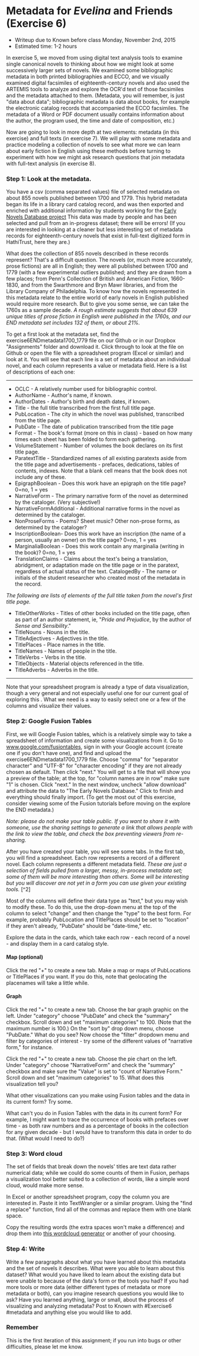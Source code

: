 # Metadata for *Evelina* and Friends (Exercise 6)

+ Writeup due to Known before class Monday, November 2nd, 2015
+ Estimated time: 1-2 hours

In exercise 5, we moved from using digital text analysis tools to examine single canonical novels to thinking about how we might look at some successively larger sets of novels. We examined some bibliographic metadata in both printed bibliographies and ECCO, and we visually examined digital facsimiles of eighteenth-century novels and also used the ARTEMIS tools to analyze and explore the OCR'd text of those facsimiles and the metadata attached to them. (Metadata, you will remember, is just "data about data"; bibliographic metadata is data about books, for example the electronic catalog records that accompanied the ECCO facsimiles. The metadata of a Word or PDF document usually contains information about the author, the program used, the time and date of composition, etc.)

Now are going to look in more depth at two elements: metadata (in this exercise) and full texts (in exercise 7). We will play with some metadata and practice modeling a collection of novels to see what more we can learn about early fiction in English using these methods before turning to experiment with how we might ask research questions that join metadata with full-text analysis (in exercise 8).

### Step 1: Look at the metadata.

You have a csv (comma separated values) file of selected metadata on about 855 novels published between 1700 and 1779. This hybrid metadata began its life in a library card catalog record, and was then exported and enriched with additional information by students working for the [Early Novels Database project](earlynovels.org) This data was made by people and has been selected and pull from an in-progress dataset; there will be errors! (If you are interested in looking at a cleaner but less interesting set of metadata records for eighteenth-century novels that exist in full-text digitized form in HathiTrust, here they are.)

What does the collection of 855 novels described in these records represent? That's a difficult question. The novels (or, much more accurately, prose fictions) are all in English; they were all published between 1700 and 1779 (with a few experimental outliers published; and they are drawn from a few places; from Penn's Collection of British and American Fiction, 1660-1830, and from the Swarthmore and Bryn Mawr libraries, and from the Library Company of Philadelphia. To know how the novels represented in this metadata relate to the entire world of early novels in English published would require more research. But to give you some sense, we can take the 1760s as a sample decade. *A rough estimate  suggests that about 639 unique titles of prose fiction in English were published in the 1760s, and our END metadata set includes 132 of them, or about 21%.*

To get a first look at the metadata set, find the exercise6ENDmetadata1700_1779 file on our Github or in our Dropbox "Assignments" folder and download it. Click through to look at the file on Github or open the file with a spreadsheet program (Excel or similar) and look at it. You will see that each line is a set of metadata about an individual novel, and each column represents a value or metadata field. Here is a list of descriptions of each one:

****
+ OCLC  - A relatively number used for bibliographic control.
+ AuthorName	 - Author's name, if known.
+ AuthorDates	- Author's birth and death dates, if known.
+ Title - the full title transcribed from the first full title page.
+ PubLocation - The city in which the novel was published, transcribed from the title page.
+ PubDate - The date of publication transcribed from the title page
+ Format - The book's format (more on this in class) - based on how many times each sheet has been folded to form each gathering.
+ VolumeStatement	 - Number of volumes the book declares on its first title page.
+ ParatextTitle - Standardized names of all existing paratexts aside from the title page and advertisements - 	prefaces, dedications, tables of contents, indexes. Note that a blank cell means that the book does not include any of these.
+ EpigraphBoolean	- Does this work have an epigraph on the title page? 0=no, 1 = yes
+ NarrativeForm - The primary narrative form of the novel as determined by the cataloger. (Very subjective!)
+ NarrativeFormAdditional	- Additional narrative forms in the novel as determined by the cataloger.
+ NonProseForms - Poems? Sheet music? Other non-prose forms, as determined by the cataloger?
+ InscriptionBoolean- Does this work have an inscription (the name of a person, usually an owner) on the title page? 0=no, 1 = yes
+ MarginaliaBoolean - Does this work contain any marginalia (writing in the book)? 0=no, 1 = yes
+ TranslationClaims - Claims about the text's being a translation, abridgment, or adaptation made on the title page or in the paratext, regardless of actual status of the text.
CatalogedBy - The name or initials of the student researcher who created most of the metadata in the record.

*The following are lists of elements of the full title taken from the novel's first title page.*

+ TitleOtherWorks - Titles of other books included on the title page, often as part of an author statement, ie, "*Pride and Prejudice*, by the author of *Sense and Sensibility*."
+ TitleNouns - Nouns in the title.
+ TitleAdjectives - Adjectives in the title.
+ TitlePlaces - Place names in the title.
+ TitleNames - Names of people in the title.
+ TitleVerbs - Verbs in the title.
+ TitleObjects - Material objects referenced in the title.
+ TitleAdverbs - Adverbs in the title.
****

Note that your spreadsheet program is already a type of data visualization, though a very general and not especially useful one for our current goal of exploring this . What we need is a way to easily select one or a few of the columns and visualize their values.

### Step 2: Google Fusion Tables

First, we will Google Fusion tables, which is a relatively simple way to take a spreadsheet of information and create some visualizations from it.  Go to www.google.com/fusiontables, sign in with your Google account (create one if you don't have one), and find and upload the exercise6ENDmetadata1700_1779 file. Choose "comma" for "separator character" and "UTF-8" for "character encoding" if they are not already chosen as default. Then click "next." You will get to a file that will show you a preview of the table; at the top, for "column names are in row" make sure "1" is chosen. Click "next." In the next window, uncheck "allow download" and attribute the data to "The Early Novels Database." Click to finish and everything should finally import.  (To get the most out of this exercise, consider viewing some of the Fusion tutorials before moving on the explore the END metadata.)

*Note: please do not make your table public. If you want to share it with someone, use the sharing settings to generate a link that allows people with the link to view the table, and check the box preventing viewers from re-sharing.*

After you have created your table, you will see some tabs. In the first tab, you will find a spreadsheet. Each row represents a record of a different novel. Each column represents a different metadata field. *These are just a selection of fields pulled from a larger, messy, in-process metadata set; some of them will be more interesting than others. Some will be interesting but you will discover are not yet in a form you can use given your existing tools.* [^2]

Most of the columns will define their data type as "text," but you may wish to modify these. To do this, use the drop-down menu at the top of the column to select "change" and then change the "type" to the best form. For example, probably PubLocation and TitlePlaces should be set to "location" if they aren't already, "PubDate" should be "date-time," etc.

Explore the data in the cards, which take each row - each record of a novel - and display them in a card catalog style.

#### Map (optional)

Click the red "+" to create a new tab. Make a map or maps of PubLocations or TitlePlaces if you want. If you do this, note that geolocating the placenames will take a little while.

#### Graph

Click the red "+" to create a new tab. Choose the bar graph graphic on the left. Under "category" choose "PubDate" and check the "summary" checkbox. Scroll down and set "maximum categories" to 100. (Note that the maximum number is 100.) On the "sort by" drop down menu, choose "PubDate." What do you see? Now choose the "filter" dropdown menu and filter by categories of interest - try some of the different values of "narrative form," for instance.

Click the red "+" to create a new tab. Choose the pie chart on the left. Under "category" choose "NarrativeForm" and check the "summary" checkbox and make sure the "Value" is set to "count of Narrative Form." Scroll down and set "maximum categories" to 15. What does this visualization tell you?

What other visualizations can you make using Fusion tables and the data in its current form? Try some.

What can't you do in Fusion Tables with the data in its current form? For example, I might want to trace the occurrence of books with prefaces over time - as both raw numbers and as a percentage of books in the collection for any given decade - but I would have to transform this data in order to do that. (What would I need to do?)

### Step 3: Word cloud

The set of fields that break down the novels' titles are text data rather numerical data; while we could do some counts of them in Fusion, perhaps a visualization tool better suited to a collection of words, like a simple word cloud, would make more sense.

In Excel or another spreadsheet program, copy the column you are interested in. Paste it into TextWrangler or a similar program. Using the "find a replace" function, find all of the commas and replace them with one blank space.

Copy the resulting words (the extra spaces won't make a difference) and drop them into [this wordcloud generator](www.jasondavies.com/wordcloud) or another of your choosing.

### Step 4: Write

Write a few paragraphs about what you have learned about this metadata and the set of novels it describes. What were you able to learn about this dataset? What would you have liked to learn about the existing data but were unable to because of the data's form or the tools you had? If you had more tools or more data (either different types of metadata or more metadata or both), can you imagine research questions you would like to ask? Have you learned anything, large or small, about the process of visualizing and analyzing metadata? Post to Known with #Exercise6 #metadata and anything else you would like to add.

### Remember

This is the first iteration of this assignment; if you run into bugs or other difficulties, please let me know.